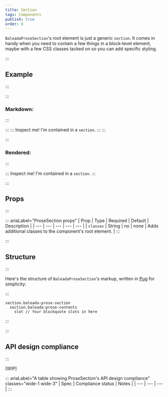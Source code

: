 ```yaml
---
title: Section
tags: Components
publish: true
order: 0
---
```


`BaleadaProseSection`'s root element is just a generic `section`. It comes in handy when you need to contain a few things in a block-level element, maybe with a few CSS classes tacked on so you can add specific styling.

:::
## Example
:::

:::
### Markdown:
:::

:::
    :::
    Inspect me! I'm contained in a `section`.
    :::
:::

:::
### Rendered: 
:::

:::
Inspect me! I'm contained in a `section`.
:::


:::
## Props
:::

::: ariaLabel="ProseSection props"
| Prop | Type | Required | Default | Description |
| --- | --- | --- | --- | --- |
| `classes` | String | no | none | Adds additional classes to the component's root element. |
:::


:::
## Structure
:::

Here's the structure of `BaleadaProseSection`'s markup, written in [Pug](https://github.com/pugjs/pug#syntax) for simplicity:

:::
```pug
section.baleada-prose-section
  section.baleada-prose-contents
    slot // Your blockquote slots in here
```
:::



:::
## API design compliance
:::

[WIP]

::: ariaLabel="A table showing ProseSection's API design compliance"  classes="wide-1 wide-3"
| Spec | Compliance status | Notes |
| --- | --- | --- |
:::
